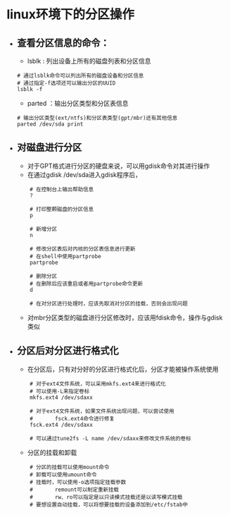 # linux环境下的分区操作
* ## 查看分区信息的命令：
    * lsblk : 列出设备上所有的磁盘列表和分区信息
    ```shell
    # 通过lsblk命令可以列出所有的磁盘设备和分区信息
    # 通过指定-f选项还可以输出分区的UUID
    lsblk -f 
    ```
    * parted ：输出分区类型和分区表信息
    ```shell
    # 输出分区类型(ext/ntfs)和分区表类型(gpt/mbr)还有其他信息
    parted /dev/sda print
    ```
* ##  对磁盘进行分区
    * 对于GPT格式进行分区的硬盘来说，可以用gdisk命令对其进行操作
    * 在通过gdisk /dev/sda进入gdisk程序后，
    ```shell
        # 在控制台上输出帮助信息
        ?

        # 打印整颗磁盘的分区信息
        p

        # 新增分区
        n

        # 修改分区表后对内核的分区表信息进行更新
        # 在shell中使用partprobe
        partprobe

        # 删除分区
        # 在删除后应该重启或者用partprobe命令更新
        d
        
        # 在对分区进行处理时，应该先取消对分区的挂载，否则会出现问题
    ```
    * 对mbr分区类型的磁盘进行分区修改时，应该用fdisk命令，操作与gdisk类似

* ## 分区后对分区进行格式化
    * 在分区后，只有对分好的分区进行格式化后，分区才能被操作系统使用
    ```shell
        # 对于ext4文件系统，可以采用mkfs.ext4来进行格式化
        # 可以使用-L来指定卷标
        mkfs.ext4 /dev/sdaxx

        # 对于ext4文件系统，如果文件系统出现问题，可以尝试使用
        #       fsck.ext4命令进行修复
        fsck.ext4 /dev/sdaxx

        # 可以通过tune2fs -L name /dev/sdaxx来修改文件系统的卷标
    ```

    * 分区的挂载和卸载
    ```shell
        # 分区的挂载可以使用mount命令
        # 卸载可以使用umount命令
        # 挂载时，可以使用-o选项指定挂载参数
        #       remount可以制定重新挂载
        #       rw、ro可以指定是以只读模式挂载还是以读写模式挂载
        # 要想设置自动挂载，可以将想要挂载的设备添加到/etc/fstab中
    ```
